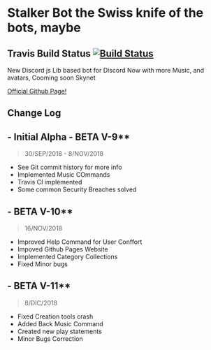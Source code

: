 # Stalker Bot the Swiss knife of the bots, maybe

## Travis Build Status [![Build Status](https://travis-ci.com/Co-Op-Development/stalker-bot.svg?branch=master)](https://travis-ci.com/Co-Op-Development/stalker-bot)

New Discord js Lib based bot for Discord
Now with more Music, and avatars, Cooming soon Skynet

[Official Github Page!](https://co-op-development.github.io/stalker-bot/)

## Change Log

## - Initial Alpha - BETA V-9**

> 30/SEP/2018 - 8/NOV/2018

- See Git commit history for more info
- Implemented Music COmmands
- Travis CI implemented
- Some common Security Breaches solved

## - BETA V-10**

> 16/NOV/2018

- Improved Help Command for User Conffort
- Impoved Github Pages Website
- Implemented Category Collections
- Fixed Minor bugs

## - BETA V-11**

> 8/DIC/2018

- Fixed Creation tools crash
- Added Back Music Command
- Created new play statements
- Minor Bugs Correction